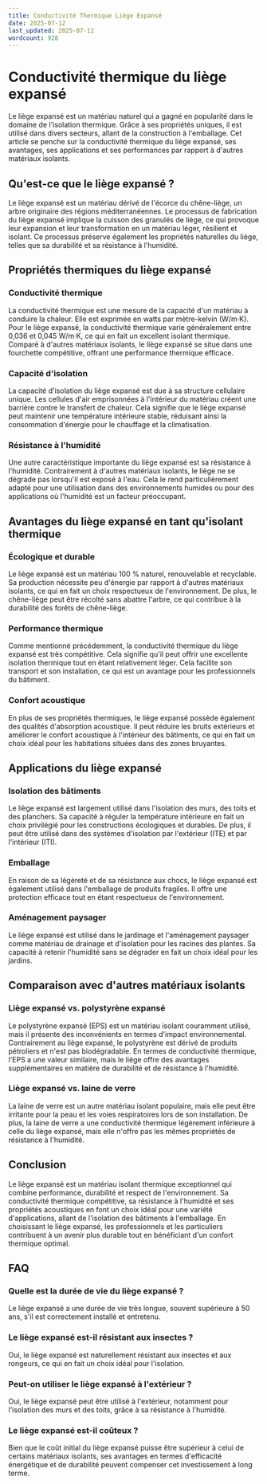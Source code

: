 ```yaml
---
title: Conductivité Thermique Liège Expansé
date: 2025-07-12
last_updated: 2025-07-12
wordcount: 928
---
```


# Conductivité thermique du liège expansé

Le liège expansé est un matériau naturel qui a gagné en popularité dans le domaine de l'isolation thermique. Grâce à ses propriétés uniques, il est utilisé dans divers secteurs, allant de la construction à l'emballage. Cet article se penche sur la conductivité thermique du liège expansé, ses avantages, ses applications et ses performances par rapport à d'autres matériaux isolants.

## Qu'est-ce que le liège expansé ?

Le liège expansé est un matériau dérivé de l'écorce du chêne-liège, un arbre originaire des régions méditerranéennes. Le processus de fabrication du liège expansé implique la cuisson des granulés de liège, ce qui provoque leur expansion et leur transformation en un matériau léger, résilient et isolant. Ce processus préserve également les propriétés naturelles du liège, telles que sa durabilité et sa résistance à l'humidité.

## Propriétés thermiques du liège expansé

### Conductivité thermique

La conductivité thermique est une mesure de la capacité d'un matériau à conduire la chaleur. Elle est exprimée en watts par mètre-kelvin (W/m·K). Pour le liège expansé, la conductivité thermique varie généralement entre 0,036 et 0,045 W/m·K, ce qui en fait un excellent isolant thermique. Comparé à d'autres matériaux isolants, le liège expansé se situe dans une fourchette compétitive, offrant une performance thermique efficace.

### Capacité d'isolation

La capacité d'isolation du liège expansé est due à sa structure cellulaire unique. Les cellules d'air emprisonnées à l'intérieur du matériau créent une barrière contre le transfert de chaleur. Cela signifie que le liège expansé peut maintenir une température intérieure stable, réduisant ainsi la consommation d'énergie pour le chauffage et la climatisation.

### Résistance à l'humidité

Une autre caractéristique importante du liège expansé est sa résistance à l'humidité. Contrairement à d'autres matériaux isolants, le liège ne se dégrade pas lorsqu'il est exposé à l'eau. Cela le rend particulièrement adapté pour une utilisation dans des environnements humides ou pour des applications où l'humidité est un facteur préoccupant.

## Avantages du liège expansé en tant qu'isolant thermique

### Écologique et durable

Le liège expansé est un matériau 100 % naturel, renouvelable et recyclable. Sa production nécessite peu d'énergie par rapport à d'autres matériaux isolants, ce qui en fait un choix respectueux de l'environnement. De plus, le chêne-liège peut être récolté sans abattre l'arbre, ce qui contribue à la durabilité des forêts de chêne-liège.

### Performance thermique

Comme mentionné précédemment, la conductivité thermique du liège expansé est très compétitive. Cela signifie qu'il peut offrir une excellente isolation thermique tout en étant relativement léger. Cela facilite son transport et son installation, ce qui est un avantage pour les professionnels du bâtiment.

### Confort acoustique

En plus de ses propriétés thermiques, le liège expansé possède également des qualités d'absorption acoustique. Il peut réduire les bruits extérieurs et améliorer le confort acoustique à l'intérieur des bâtiments, ce qui en fait un choix idéal pour les habitations situées dans des zones bruyantes.

## Applications du liège expansé

### Isolation des bâtiments

Le liège expansé est largement utilisé dans l'isolation des murs, des toits et des planchers. Sa capacité à réguler la température intérieure en fait un choix privilégié pour les constructions écologiques et durables. De plus, il peut être utilisé dans des systèmes d'isolation par l'extérieur (ITE) et par l'intérieur (ITI).

### Emballage

En raison de sa légèreté et de sa résistance aux chocs, le liège expansé est également utilisé dans l'emballage de produits fragiles. Il offre une protection efficace tout en étant respectueux de l'environnement.

### Aménagement paysager

Le liège expansé est utilisé dans le jardinage et l'aménagement paysager comme matériau de drainage et d'isolation pour les racines des plantes. Sa capacité à retenir l'humidité sans se dégrader en fait un choix idéal pour les jardins.

## Comparaison avec d'autres matériaux isolants

### Liège expansé vs. polystyrène expansé

Le polystyrène expansé (EPS) est un matériau isolant couramment utilisé, mais il présente des inconvénients en termes d'impact environnemental. Contrairement au liège expansé, le polystyrène est dérivé de produits pétroliers et n'est pas biodégradable. En termes de conductivité thermique, l'EPS a une valeur similaire, mais le liège offre des avantages supplémentaires en matière de durabilité et de résistance à l'humidité.

### Liège expansé vs. laine de verre

La laine de verre est un autre matériau isolant populaire, mais elle peut être irritante pour la peau et les voies respiratoires lors de son installation. De plus, la laine de verre a une conductivité thermique légèrement inférieure à celle du liège expansé, mais elle n'offre pas les mêmes propriétés de résistance à l'humidité.

## Conclusion

Le liège expansé est un matériau isolant thermique exceptionnel qui combine performance, durabilité et respect de l'environnement. Sa conductivité thermique compétitive, sa résistance à l'humidité et ses propriétés acoustiques en font un choix idéal pour une variété d'applications, allant de l'isolation des bâtiments à l'emballage. En choisissant le liège expansé, les professionnels et les particuliers contribuent à un avenir plus durable tout en bénéficiant d'un confort thermique optimal.

## FAQ

### Quelle est la durée de vie du liège expansé ?

Le liège expansé a une durée de vie très longue, souvent supérieure à 50 ans, s'il est correctement installé et entretenu.

### Le liège expansé est-il résistant aux insectes ?

Oui, le liège expansé est naturellement résistant aux insectes et aux rongeurs, ce qui en fait un choix idéal pour l'isolation.

### Peut-on utiliser le liège expansé à l'extérieur ?

Oui, le liège expansé peut être utilisé à l'extérieur, notamment pour l'isolation des murs et des toits, grâce à sa résistance à l'humidité.

### Le liège expansé est-il coûteux ?

Bien que le coût initial du liège expansé puisse être supérieur à celui de certains matériaux isolants, ses avantages en termes d'efficacité énergétique et de durabilité peuvent compenser cet investissement à long terme.